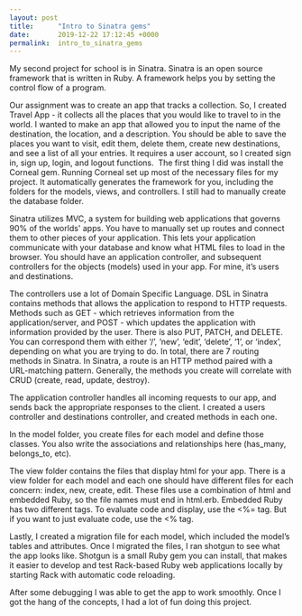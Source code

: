 ```yaml
---
layout: post
title:      "Intro to Sinatra gems"
date:       2019-12-22 17:12:45 +0000
permalink:  intro_to_sinatra_gems
---
```



My second project for school is in Sinatra.  Sinatra is an open source framework that is written in Ruby.  A framework helps you by setting the control flow of a program.

Our assignment was to create an app that tracks a collection.  So, I created Travel App - it collects all the places that you would like to travel to in the world.  I wanted to make an app that allowed you to input the name of the destination, the location, and a description.  You should be able to save the places you want to visit, edit them, delete them, create new destinations, and see a list of all your entries.  It requires a user account, so I created sign in, sign up, login, and logout functions.
​
The first thing I did was install the Corneal gem.  Running Corneal set up most of the necessary files for my project.  It automatically generates the framework for you, including the folders for the models, views, and controllers.  I still had to manually create the database folder.

Sinatra utilizes MVC, a system for building web applications that governs 90% of the worlds' apps.  You have to manually set up routes and connect them to other pieces of your application.  This lets your application communicate with your database and know what HTML files to load in the browser.  You should have an application controller, and subsequent controllers for the objects (models) used in your app.  For mine, it’s users and destinations.

The controllers use a lot of Domain Specific Language.  DSL in Sinatra contains methods that allows the application to respond to HTTP requests. Methods such as GET - which retrieves information from the application/server, and POST - which updates the application with information provided by the user. There is also PUT, PATCH, and DELETE.  You can correspond them with either ‘/’, ‘new’, ‘edit’, ‘delete’, ‘1’, or ‘index’, depending on what you are trying to do.  In total, there are 7 routing methods in Sinatra.  In Sinatra, a route is an HTTP method paired with a URL-matching pattern.  Generally, the methods you create will correlate with CRUD (create, read, update, destroy). 

The application controller handles all incoming requests to our app, and sends back the appropriate responses to the client.  I created a users controller and destinations controller, and created methods in each one.  

In the model folder, you create files for each model and define those classes.  You also write the associations and relationships here (has_many, belongs_to, etc).

The view folder contains the files that display html for your app.  There is a view folder for each model and each one should have different files for each concern: index, new, create, edit.  These files use a combination of html and embedded Ruby, so the file names must end in html.erb.  Embedded Ruby has two different tags.  To evaluate code and display, use the <%= tag.  But if you want to just evaluate code, use the <% tag. 

Lastly, I created a migration file for each model, which included the model’s tables and attributes.  Once I migrated the files, I ran shotgun to see what the app looks like.  Shotgun is a small Ruby gem you can install, that makes it easier to develop and test Rack-based Ruby web applications locally by starting Rack with automatic code reloading. 

After some debugging I was able to get the app to work smoothly.  Once I got the hang of the concepts, I had a lot of fun doing this project. 












